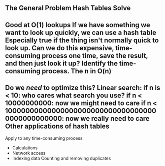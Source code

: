 The General Problem Hash Tables Solve
-------------------------------------
Good at O(1) lookups
If we have something we want to look up quickly, we can use a hash table
Especially true if the thing isn't normally quick to look up.
Can we do this expensive, time-consuming process one time, save the result, and then
just look it up?
Identify the time-consuming process.
The n in O(n)
-------------
Do we *need* to optimize this?
Linear search:
    if n is < 10:
        who cares what search you use?
    if n < 10000000000:
        now we might need to care
    if n < 100000000000000000000000000000000000000000000000:
        now we really need to care
Other applications of hash tables
---------------------------------
Apply to any time-consuming process
* Calculations
* Network access
* Indexing data
Counting and removing duplicates
